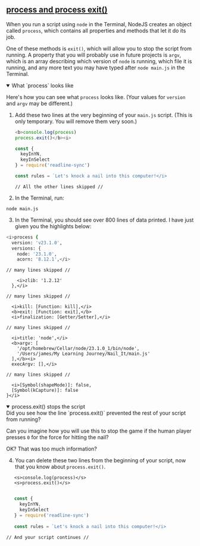 <!-- process and process.exit() -->
<section
  id="process-and-process-exit"
  aria-labelledby="process-and-process-exit"
  data-item="process and process exit()"
>
  <h2><a href="#process-and-process-exit">process and process exit()</a></h2>
  
When you run a script using `node` in the Terminal, NodeJS creates an object called `process`, which contains all properties and methods that let it do its job.

One of these methods is `exit()`, which will allow you to stop the script from running. A property that you will probably use in future projects is `argv`, which is an array describing which version of `node` is running, which file it is running, and any more text you may have typed after `node main.js` in the Terminal.

<details class="tldr" open>
<summary>What `process` looks like</summary>

Here's how you can see what `process` looks like. (Your values for `version` and `argv` may be different.)

1. Add these two lines at the very beginning of your `main.js` script. (This is only temporary. You will remove them very soon.)

   ```javascript
   <b>console.log(process)
   process.exit()</b><i>
   
   const {
     keyInYN,
     keyInSelect
   } = require('readline-sync')
   
   const rules = `Let's knock a nail into this computer!</i>
   ```
   ```javascript-s
   // All the other lines skipped //
   ```

2. In the Terminal, run:

```bash-w
node main.js
```

3. In the Terminal, you should see over 800 lines of data printed. I have just given you the highlights below:

```bash
<i>process {
  version: 'v23.1.0',
  versions: {
    node: '23.1.0',
    acorn: '8.12.1',</i>
```
```bash-s
// many lines skipped //
```
```bash-#29
    <i>zlib: '1.2.12'
  },</i>
```
```bash-s
// many lines skipped //
```
```bash-#269
  <i>kill: [Function: kill],</i>
  <b>exit: [Function: exit],</b>
  <i>finalization: [Getter/Setter],</i>
```
```bash-s
// many lines skipped //
```
```bash-#384
  <i>title: 'node',</i>
  <b>argv: [
    '/opt/homebrew/Cellar/node/23.1.0_1/bin/node',
    '/Users/james/My Learning Journey/Nail_It/main.js'
  ],</b><i>
  execArgv: [],</i>
```
```bash-s
// many lines skipped //
```
```bash-#826
  <i>[Symbol(shapeMode)]: false,
  [Symbol(kCapture)]: false
}</i>
```

<details class="question" open>
<summary>process.exit() stops the script</summary>
Did you see how the line `process.exit()` prevented the rest of your script from running?

Can you imagine how you will use this to stop the game if the human player presses `0` for the force for hitting the nail?

</details>
OK? That was too much information?

4. You can delete these two lines from the beginning of your script, now that you know about `process.exit()`. 

```javascript-#
   <s>console.log(process)</s>
   <s>process.exit()</s>
```
```javascript-s
```
```javascript
   const {
     keyInYN,
     keyInSelect
   } = require('readline-sync')
   
   const rules = `Let's knock a nail into this computer!</i>
   ```
   ```javascript-s
   // And your script continues //
   ```
</details>
</section>